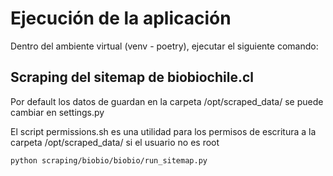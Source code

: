 # Ejecución de la aplicación

Dentro del ambiente virtual (venv - poetry), ejecutar el siguiente comando:

## Scraping del sitemap de biobiochile.cl

Por default los datos de guardan en la carpeta /opt/scraped_data/ se puede cambiar en settings.py

El script permissions.sh es una utilidad para los permisos de escritura a la carpeta /opt/scraped_data/ si el usuario no es root

```bash
python scraping/biobio/biobio/run_sitemap.py
```
